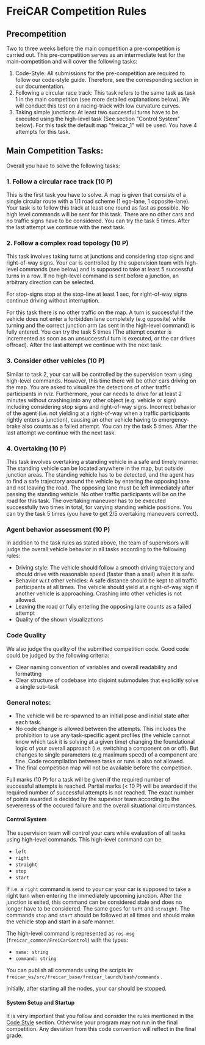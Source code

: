 # FreiCAR Competition Rules

## Precompetition
Two to three weeks before the main competition a pre-competition is carried out. This pre-competition serves as an intermediate test for the main-competition and will cover the following tasks:
1. Code-Style: All submissions for the pre-competition are required to follow our code-style guide. Therefore, see the corresponding section in our documentation.
2. Following a circular race track: This task refers to the same task as task 1 in the main competition (see more detailed explanations below). We will conduct this test on a racing-track with low curvature curves.
3. Taking simple junctions: At least two successful turns have to be executed using the high-level task (See section "Control System" below). For this task the default map "freicar_1" will be used. You have 4 attempts for this task.

## Main Competition Tasks:
Overall you have to solve the following tasks:

### 1. Follow a circular race track (10 P)
This is the first task you have to solve. A map is given that consists of a single circular route with a 1/1 road scheme (1 ego-lane, 1 opposite-lane).
Your task is to follow this track at least one round as fast as possible. No high level commands will be sent for this task. There are no other cars and no traffic signs have to be considered.
You can try the task 5 times. After the last attempt we continue with the next task.

### 2. Follow a complex road topology (10 P)
This task involves taking turns at junctions and considering stop signs and right-of-way signs. Your car is controlled by the supervision team with high-level commands (see below) and is supposed to take at least 5 successful turns in a row. If no high-level command is sent before a junction, an arbitrary direction can be selected.

For stop-signs stop at the stop-line at least 1 sec, for right-of-way signs continue driving without interruption.

For this task there is no other traffic on the map.
A turn is successful if the vehicle does not enter a forbidden lane completely (e.g opposite) while turning and the correct junction arm (as sent in the high-level command) is fully entered. 
You can try the task 5 times (The attempt counter is incremented as soon as an unsuccessful turn is executed, or the car drives offroad). After the last attempt we continue with the next task.

### 3. Consider other vehicles (10 P)
Similar to task 2, your car will be controlled by the supervision team using high-level commands. However, this time there will be other cars driving on the map.
You are asked to visualize the detections of other traffic participants in rviz. Furthermore, your car needs to drive for at least 2 minutes without crashing into any other object (e.g. vehicle or sign) including considering stop signs and right-of-way signs. Incorrect behavior of the agent (i.e. not yielding at a right-of-way when a traffic participants rightly enters a junction), causing an other vehicle having to emergency-brake also counts as a failed attempt.
You can try the task 5 times. After the last attempt we continue with the next task.

### 4. Overtaking (10 P)

This task involves overtaking a standing vehicle in a safe and timely manner. The standing vehicle can be located anywhere in the map, but outside junction areas. The standing vehicle has to be detected, and the agent has to find a safe trajectory around the vehicle by entering the opposing lane and not leaving the road. The opposing lane must be left immediately after passing the standing vehicle. No other traffic participants will be on the road for this task. The overtaking maneuver has to be executed successfully two times in total, for varying standing vehicle positions.
You can try the task 5 times (you have to get 2/5 overtaking maneuvers correct).


### Agent behavior assessment (10 P)

In addition to the task rules as stated above, the team of supervisors will judge the overall vehicle behavior in all tasks according to the following rules:

- Driving style: The vehicle should follow a smooth driving trajectory and should drive with reasonable speed (faster than a snail) when it is safe.
- Behavior w.r.t other vehicles: A safe distance should be kept to all traffic participants at all times. The vehicle should yield at a right-of-way sign if another vehicle is approaching. Crashing into other vehicles is not allowed.
- Leaving the road or fully entering the opposing lane counts as a failed attempt
- Quality of the shown visualizations

### Code Quality

We also judge the quality of the submitted competition code. Good code could be judged by the following criteria:
- Clear naming convention of variables and overall readability and formatting
- Clear structure of codebase into disjoint submodules that explicitly solve a single sub-task


### General notes:


- The vehicle will be re-spawned to an initial pose and initial state after each task.
- No code change is allowed between the attempts. This includes the prohibition to use any task-specific agent profiles (the vehicle cannot know which task it is solving at a given time) changing the foundational logic of your overall approach (i.e. switching a component on or off). But changes to single parameters (e.g maximum speed) of a component are fine. Code recompilation between tasks or runs is also not allowed.
- The final competition map will not be available before the competition. 

Full marks (10 P) for a task will be given if the required number of successful attempts is reached. Partial marks (< 10 P) will be awarded if the required number of successful attempts is not reached. The exact number of points awarded is decided by the supevisor team according to the severeness of the occured failure and the overall situational circumstances.

#### Control System
The supervision team will control your cars while evaluation of all tasks using high-level commands. 
This high-level command can be:
 
 - `left`
 - `right`
 - `straight`
 - `stop`
 - `start`
 
If i.e. a `right` command is send to your car your car is supposed to take a right turn when entering the immediately upcoming junction. After the junction is exited, this command can be considered stale and does no longer have to be considered. The same goes for `left` and `straight`. The commands `stop` and `start` should be followed at all times and should make the vehicle stop and start in a safe manner.

The high-level command is represented as `ros-msg` (`freicar_common/FreiCarControl`) with the types:

- `name: string`
- `command: string`

You can publish all commands using the scripts in: ```freicar_ws/src/freicar_base/freicar_launch/bash/commands``` .

Initially, after starting all the nodes, your car should be stopped.

#### System Setup and Startup
It is very important that you follow and consider the rules mentioned in the [Code Style](https://freicar-docs.readthedocs.io/code_style/) section. Otherwise your program may not run in the final competition.
Any deviation from this code convention will reflect in the final grade. 

